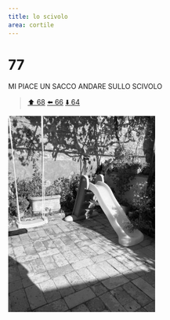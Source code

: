 ```yaml
---
title: lo scivolo
area: cortile
---
```

# 77
MI PIACE UN SACCO ANDARE SULLO SCIVOLO

> [⬆️ 68](68-cortile-arrampico_albero.md)
> [⬅️ 66](66-cortile_2.md)
> [⬇️ 64](64-cortile.md)

![foto_39](../_assets/preview/foto_39.jpg)